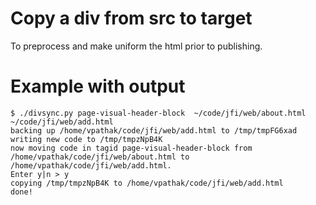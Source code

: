 
# Copy a div from src to target 

To preprocess and make uniform the html prior to publishing. 


# Example with output 

    $ ./divsync.py page-visual-header-block  ~/code/jfi/web/about.html ~/code/jfi/web/add.html 
    backing up /home/vpathak/code/jfi/web/add.html to /tmp/tmpFG6xad
    writing new code to /tmp/tmpzNpB4K
    now moving code in tagid page-visual-header-block from /home/vpathak/code/jfi/web/about.html to /home/vpathak/code/jfi/web/add.html.
    Enter y|n > y
    copying /tmp/tmpzNpB4K to /home/vpathak/code/jfi/web/add.html
    done!

